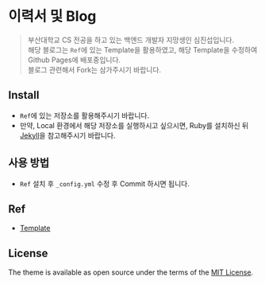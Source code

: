 # 이력서 및 Blog

> 부산대학교 CS 전공을 하고 있는 백엔드 개발자 지망생인 심진섭입니다.  
> 해당 블로그는 `Ref`에 있는 Template을 활용하였고, 해당 Template을 수정하여 Github Pages에 배포중입니다.  
> 블로그 관련해서 Fork는 삼가주시기 바랍니다.  

## Install

- `Ref`에 있는 저장소를 활용해주시기 바랍니다.
- 만약, Local 환경에서 해당 저장소를 실행하시고 싶으시면, Ruby를 설치하신 뒤 [Jekyll](https://docs.github.com/en/pages/setting-up-a-github-pages-site-with-jekyll/about-github-pages-and-jekyll)을 참고해주시기 바랍니다.  

## 사용 방법
- `Ref` 설치 후 `_config.yml` 수정 후 Commit 하시면 됩니다.  

## Ref

- [Template](https://github.com/zivong/jekyll-theme-hamilton)

## License

The theme is available as open source under the terms of the [MIT License](LICENSE.txt).
